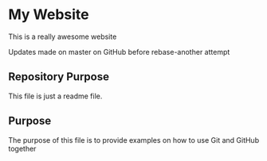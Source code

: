 # My Website

This is a really awesome website

Updates made on master on GitHub before rebase-another attempt

## Repository Purpose

This file is just a readme file.

## Purpose

The purpose of this file is to provide examples
on how to use Git and GitHub together
